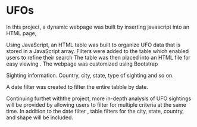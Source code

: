 # UFOs
In this project, a dynamic webpage was built by inserting javascript into an HTML page, 

Using JavaScript, an HTML table was built to organize UFO data that is stored in a JavaScript array. Filters were added to the table which enabled users to refine their search
The table was then placed into an HTML file for easy viewing . The webpage was customized using Bootstrap


Sighting information. Country, city, state, type of sighting and so on.

A date filter was created to filter the entire tabble by date. 

Continuing furthet withthe project, more in-depth analysis of UFO sightings will be provided by allowing users to filter for multiple criteria at the same time. In addition to the date filter , table filters for the city, state, country, and shape will be included.
